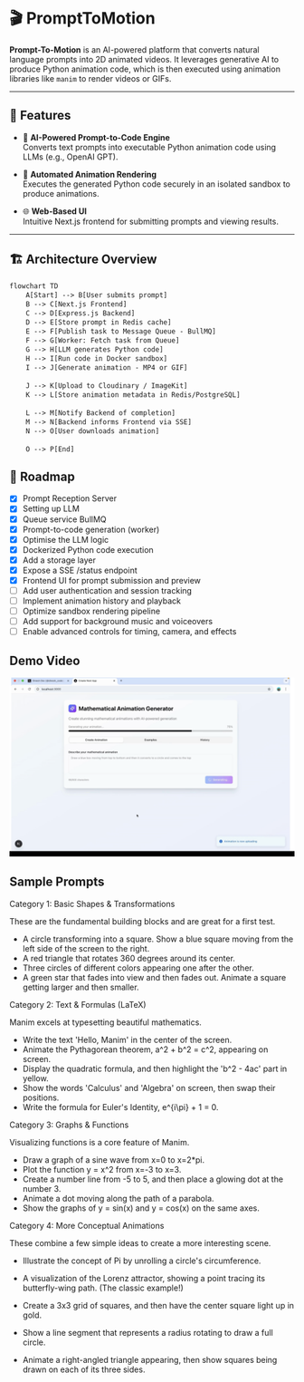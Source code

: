 # 🎬 PromptToMotion

**Prompt-To-Motion** is an AI-powered platform that converts natural language prompts into 2D animated videos. It leverages generative AI to produce Python animation code, which is then executed using animation libraries like `manim` to render videos or GIFs.

---

## 🚀 Features

- 🧠 **AI-Powered Prompt-to-Code Engine**  
  Converts text prompts into executable Python animation code using LLMs (e.g., OpenAI GPT).

- 🎥 **Automated Animation Rendering**  
  Executes the generated Python code securely in an isolated sandbox to produce animations.

- 🌐 **Web-Based UI**  
  Intuitive Next.js frontend for submitting prompts and viewing results.

---

## 🏗️ Architecture Overview

```mermaid
flowchart TD
    A[Start] --> B[User submits prompt]
    B --> C[Next.js Frontend]
    C --> D[Express.js Backend]
    D --> E[Store prompt in Redis cache]
    E --> F[Publish task to Message Queue - BullMQ]
    F --> G[Worker: Fetch task from Queue]
    G --> H[LLM generates Python code]
    H --> I[Run code in Docker sandbox]
    I --> J[Generate animation - MP4 or GIF]

    J --> K[Upload to Cloudinary / ImageKit]
    K --> L[Store animation metadata in Redis/PostgreSQL]

    L --> M[Notify Backend of completion]
    M --> N[Backend informs Frontend via SSE]
    N --> O[User downloads animation]

    O --> P[End]

```
## 📌 Roadmap

- [x] Prompt Reception Server
- [x] Setting up LLM
- [x] Queue service BullMQ 
- [x] Prompt-to-code generation (worker)
- [x] Optimise the LLM logic 
- [x] Dockerized Python code execution
- [x] Add a storage layer
- [x] Expose a SSE /status endpoint
- [x] Frontend UI for prompt submission and preview
- [ ] Add user authentication and session tracking
- [ ] Implement animation history and playback
- [ ] Optimize sandbox rendering pipeline
- [ ] Add support for background music and voiceovers
- [ ] Enable advanced controls for timing, camera, and effects

## Demo Video

[![Watch the demo](assets/demo.png)](https://github.com/user-attachments/assets/205aad4b-5c97-406a-baeb-159d2023bc13)

## Sample Prompts

Category 1: Basic Shapes & Transformations

These are the fundamental building blocks and are great for a first test.

- A circle transforming into a square.
Show a blue square moving from the left side of the screen to the right.
- A red triangle that rotates 360 degrees around its center.
- Three circles of different colors appearing one after the other.
- A green star that fades into view and then fades out.
Animate a square getting larger and then smaller.

Category 2: Text & Formulas (LaTeX)

Manim excels at typesetting beautiful mathematics.

- Write the text 'Hello, Manim' in the center of the screen.
- Animate the Pythagorean theorem, a^2 + b^2 = c^2, appearing on screen.
- Display the quadratic formula, and then highlight the 'b^2 - 4ac' part in yellow.
- Show the words 'Calculus' and 'Algebra' on screen, then swap their positions.
- Write the formula for Euler's Identity, e^{i\pi} + 1 = 0.

Category 3: Graphs & Functions

Visualizing functions is a core feature of Manim.

- Draw a graph of a sine wave from x=0 to x=2*pi.
- Plot the function y = x^2 from x=-3 to x=3.
- Create a number line from -5 to 5, and then place a glowing dot at the number 3.
- Animate a dot moving along the path of a parabola.
- Show the graphs of y = sin(x) and y = cos(x) on the same axes.

Category 4: More Conceptual Animations

These combine a few simple ideas to create a more interesting scene.

- Illustrate the concept of Pi by unrolling a circle's circumference.

- A visualization of the Lorenz attractor, showing a point tracing its butterfly-wing path. (The classic example!)

- Create a 3x3 grid of squares, and then have the center square light up in gold.
- Show a line segment that represents a radius rotating to draw a full circle.
- Animate a right-angled triangle appearing, then show squares being drawn on each of its three sides.